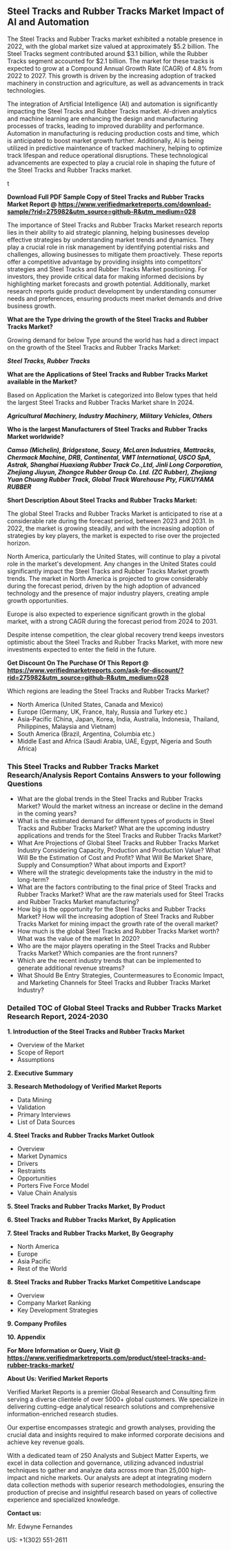 <h2>Steel Tracks and Rubber Tracks Market Impact of AI and Automation</h2><p>The Steel Tracks and Rubber Tracks market exhibited a notable presence in 2022, with the global market size valued at approximately $5.2 billion. The Steel Tracks segment contributed around $3.1 billion, while the Rubber Tracks segment accounted for $2.1 billion. The market for these tracks is expected to grow at a Compound Annual Growth Rate (CAGR) of 4.8% from 2022 to 2027. This growth is driven by the increasing adoption of tracked machinery in construction and agriculture, as well as advancements in track technologies.</p><p>The integration of Artificial Intelligence (AI) and automation is significantly impacting the Steel Tracks and Rubber Tracks market. AI-driven analytics and machine learning are enhancing the design and manufacturing processes of tracks, leading to improved durability and performance. Automation in manufacturing is reducing production costs and time, which is anticipated to boost market growth further. Additionally, AI is being utilized in predictive maintenance of tracked machinery, helping to optimize track lifespan and reduce operational disruptions. These technological advancements are expected to play a crucial role in shaping the future of the Steel Tracks and Rubber Tracks market.</p>t</p><p id="" class=""><strong>Download Full PDF Sample Copy of Steel Tracks and Rubber Tracks Market Report @ <a href="https://www.verifiedmarketreports.com/download-sample/?rid=275982&utm_source=github-R&utm_medium=028" target="_blank">https://www.verifiedmarketreports.com/download-sample/?rid=275982&utm_source=github-R&utm_medium=028</a></strong></p><p>The importance of&nbsp;Steel Tracks and Rubber Tracks Market research reports lies in their ability to aid strategic planning, helping businesses develop effective strategies by understanding market trends and dynamics. They play a crucial role in risk management by identifying potential risks and challenges, allowing businesses to mitigate them proactively. These reports offer a competitive advantage by providing insights into competitors' strategies and Steel Tracks and Rubber Tracks Market positioning. For investors, they provide critical data for making informed decisions by highlighting market forecasts and growth potential. Additionally, market research reports guide product development by understanding consumer needs and preferences, ensuring products meet market demands and drive business growth.</p><p><strong>What are the&nbsp;Type driving the growth of the Steel Tracks and Rubber Tracks Market?</strong></p><p id="" class="">Growing demand for below Type around the world has had a direct impact on the growth of the Steel Tracks and Rubber Tracks Market:</p><em><strong>Steel Tracks, Rubber Tracks</strong></em></p><strong>What are the&nbsp;Applications&nbsp;of Steel Tracks and Rubber Tracks Market available in the Market?</strong></p><p id="" class="">Based on Application the Market is categorized into Below types that held the largest Steel Tracks and Rubber Tracks Market share In 2024.</p><em><strong>Agricultural Machinery, Industry Machinery, Military Vehicles, Others</strong></em></p><strong>Who is the largest Manufacturers of Steel Tracks and Rubber Tracks Market worldwide?</strong></p><p><em><strong>Camso (Michelin), Bridgestone, Soucy, McLaren Industries, Mattracks, Chermack Machine, DRB, Continental, VMT International, USCO SpA, Astrak, Shanghai Huaxiang Rubber Track Co.,Ltd, Jinli Long Corporation, Zhejiang Jiuyun, Zhongce Rubber Group Co. Ltd. (ZC Rubber), Zhejiang Yuan Chuang Rubber Track, Global Track Warehouse Pty, FUKUYAMA RUBBER</strong></em></p><p id="" class=""><strong>Short Description About Steel Tracks and Rubber Tracks Market:</strong></p><p>The global Steel Tracks and Rubber Tracks Market is anticipated to rise at a considerable rate during the forecast period, between 2023 and 2031. In 2022, the market is growing steadily, and with the increasing adoption of strategies by key players, the market is expected to rise over the projected horizon.</p><p>North America, particularly the United States, will continue to play a pivotal role in the market's development. Any changes in the United States could significantly impact the Steel Tracks and Rubber Tracks Market growth trends. The market in North America is projected to grow considerably during the forecast period, driven by the high adoption of advanced technology and the presence of major industry players, creating ample growth opportunities.</p><p>Europe is also expected to experience significant growth in the global market, with a strong CAGR during the forecast period from 2024 to 2031.</p><p>Despite intense competition, the clear global recovery trend keeps investors optimistic about the Steel Tracks and Rubber Tracks Market, with more new investments expected to enter the field in the future.</p><p id="" class=""><strong>Get Discount On The Purchase Of This Report @ <a href="https://www.verifiedmarketreports.com/ask-for-discount/?rid=275982&utm_source=github-R&utm_medium=028" target="_blank">https://www.verifiedmarketreports.com/ask-for-discount/?rid=275982&utm_source=github-R&utm_medium=028</a></strong></p>Which regions are leading the Steel Tracks and Rubber Tracks Market?</p><ul><li>North America (United States, Canada and Mexico)</li><li>Europe (Germany, UK, France, Italy, Russia and Turkey etc.)</li><li>Asia-Pacific (China, Japan, Korea, India, Australia, Indonesia, Thailand, Philippines, Malaysia and Vietnam)</li><li>South America (Brazil, Argentina, Columbia etc.)</li><li>Middle East and Africa (Saudi Arabia, UAE, Egypt, Nigeria and South Africa)</li></ul><h3 id="" class="">This Steel Tracks and Rubber Tracks Market Research/Analysis Report Contains Answers to your following Questions</h3><ul><li>What are the global trends in the Steel Tracks and Rubber Tracks Market? Would the market witness an increase or decline in the demand in the coming years?</li><li>What is the estimated demand for different types of products in Steel Tracks and Rubber Tracks Market? What are the upcoming industry applications and trends for the Steel Tracks and Rubber Tracks Market?</li><li>What Are Projections of Global Steel Tracks and Rubber Tracks Market Industry Considering Capacity, Production and Production Value? What Will Be the Estimation of Cost and Profit? What Will Be Market Share, Supply and Consumption? What about imports and Export?</li><li>Where will the strategic developments take the industry in the mid to long-term?</li><li>What are the factors contributing to the final price of Steel Tracks and Rubber Tracks Market? What are the raw materials used for Steel Tracks and Rubber Tracks Market manufacturing?</li><li>How big is the opportunity for the Steel Tracks and Rubber Tracks Market? How will the increasing adoption of Steel Tracks and Rubber Tracks Market for mining impact the growth rate of the overall market?</li><li>How much is the global Steel Tracks and Rubber Tracks Market worth? What was the value of the market In 2020?</li><li>Who are the major players operating in the Steel Tracks and Rubber Tracks Market? Which companies are the front runners?</li><li>Which are the recent industry trends that can be implemented to generate additional revenue streams?</li><li>What Should Be Entry Strategies, Countermeasures to Economic Impact, and Marketing Channels for Steel Tracks and Rubber Tracks Market Industry?</li></ul><h3 id="" class="">Detailed TOC of Global Steel Tracks and Rubber Tracks Market Research Report, 2024-2030</h3><p id="" class=""><strong>1. Introduction of the Steel Tracks and Rubber Tracks Market</strong></p><ul><li>Overview of the Market</li><li>Scope of Report</li><li>Assumptions</li></ul><p id="" class=""><strong>2. Executive Summary</strong></p><p id="" class=""><strong>3. Research Methodology of Verified Market Reports</strong></p><ul><li>Data Mining</li><li>Validation</li><li>Primary Interviews</li><li>List of Data Sources</li></ul><p id="" class=""><strong>4. Steel Tracks and Rubber Tracks Market Outlook</strong></p><ul><li>Overview</li><li>Market Dynamics</li><li>Drivers</li><li>Restraints</li><li>Opportunities</li><li>Porters Five Force Model</li><li>Value Chain Analysis</li></ul><p id="" class=""><strong>5. Steel Tracks and Rubber Tracks Market, By Product</strong></p><p id="" class=""><strong>6. Steel Tracks and Rubber Tracks Market, By Application</strong></p><p id="" class=""><strong>7. Steel Tracks and Rubber Tracks Market, By Geography</strong></p><ul><li>North America</li><li>Europe</li><li>Asia Pacific</li><li>Rest of the World</li></ul><p id="" class=""><strong>8. Steel Tracks and Rubber Tracks Market Competitive Landscape</strong></p><ul><li>Overview</li><li>Company Market Ranking</li><li>Key Development Strategies</li></ul><p id="" class=""><strong>9. Company Profiles</strong></p><p id="" class=""><strong>10. Appendix</strong></p><p id="" class=""><strong>For More Information or Query, Visit @ <a href="https://www.verifiedmarketreports.com/product/steel-tracks-and-rubber-tracks-market/" target="_blank">https://www.verifiedmarketreports.com/product/steel-tracks-and-rubber-tracks-market/</a></strong></p><p id="" class=""><strong>About Us: Verified Market Reports</strong></p><p id="" class="">Verified Market Reports is a premier Global Research and Consulting firm serving a diverse clientele of over 5000+ global customers. We specialize in delivering cutting-edge analytical research solutions and comprehensive information-enriched research studies.</p><p id="" class="">Our expertise encompasses strategic and growth analyses, providing the crucial data and insights required to make informed corporate decisions and achieve key revenue goals.</p><p id="" class="">With a dedicated team of 250 Analysts and Subject Matter Experts, we excel in data collection and governance, utilizing advanced industrial techniques to gather and analyze data across more than 25,000 high-impact and niche markets. Our analysts are adept at integrating modern data collection methods with superior research methodologies, ensuring the production of precise and insightful research based on years of collective experience and specialized knowledge.</p><p id="" class=""><strong>Contact us:</strong></p><p id="" class="">Mr. Edwyne Fernandes</p><p id="" class="">US: +1(302) 551-2611</p>